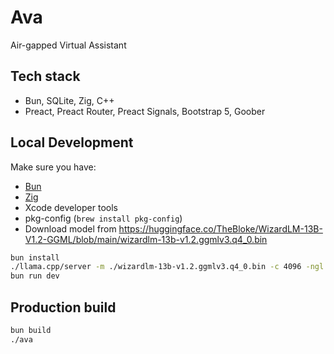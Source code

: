 # Ava

Air-gapped Virtual Assistant

## Tech stack

- Bun, SQLite, Zig, C++
- Preact, Preact Router, Preact Signals, Bootstrap 5, Goober

## Local Development

Make sure you have:

- [Bun](https://bun.sh)
- [Zig](https://ziglang.org/download/)
- Xcode developer tools
- pkg-config (`brew install pkg-config`)
- Download model from https://huggingface.co/TheBloke/WizardLM-13B-V1.2-GGML/blob/main/wizardlm-13b-v1.2.ggmlv3.q4_0.bin

```bash
bun install
./llama.cpp/server -m ./wizardlm-13b-v1.2.ggmlv3.q4_0.bin -c 4096 -ngl 1
bun run dev
```

## Production build

```bash
bun build
./ava
```
